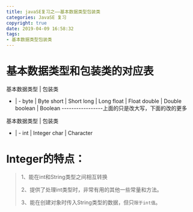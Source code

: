```yaml
---
title: javaSE复习之——基本数据类型包装类
categories: JavaSE 复习
copyright: true
date: 2019-04-09 16:58:32
tags:
- 基本数据类型包装类
---
```

# 基本数据类型和包装类的对应表
基本数据类型 | 包装类
- | -
byte | Byte
short | Short
long | Long
float | Float
double | Double
boolean | Boolean
-----------------上面的只是改大写，下面的改的更多
<!--more-->


基本数据类型 | 包装类
- | -
int | Integer
char | Character

# Integer的特点：
> 1、能在int和String类型之间相互转换
>
> 2、提供了处理int类型时，非常有用的其他一些常量和方法。
>
> 3、能在创建对象时传入String类型的数据，但只`限于int值`。